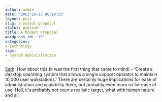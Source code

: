 ```yaml
---
author: admin
date: '2003-10-13 06:10:58'
layout: post
slug: a-modest-proposal
status: publish
title: A Modest Proposal
wordpress_id: '12'
categories:
- Technology
tags:
- System Administration
---
```


[Seth](http://www.gnome.org/\~seth): How about this (it was the first
thing that came to mind) - 'Create a desktop operating system that
allows a single support operator to maintain 10,000 user wokstations.'
There are certainly huge implications for ease of administration and
scalability there, but probably even more so for ease of use. Hell, it's
probably not even a realistic target, what with human nature and all.
